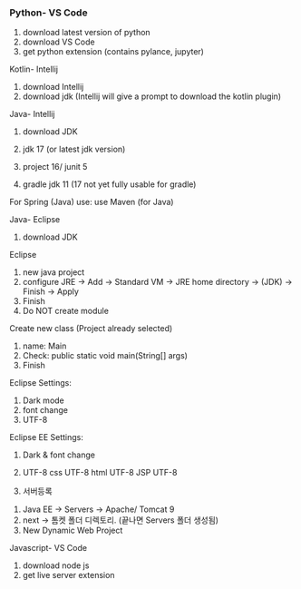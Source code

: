### Python- VS Code
1. download latest version of python
2. download VS Code
3. get python extension (contains pylance, jupyter)

Kotlin- Intellij
1. download Intellij
2. download jdk (Intellij will give a prompt to download the kotlin plugin)

Java- Intellij
1. download JDK

1. jdk 17 (or latest jdk version)
2. project 16/ junit 5
3. gradle jdk 11 (17 not yet fully usable for gradle)

For Spring (Java) use:
use Maven (for Java)

Java- Eclipse
1. download JDK

Eclipse
1. new java project
2. configure JRE -> Add -> Standard VM -> JRE home directory -> (JDK) -> Finish -> Apply
3. Finish
4. Do NOT create module

Create new class (Project already selected)
1. name: Main
2. Check: public static void main(String[] args)
3. Finish

Eclipse Settings:
1. Dark mode
2. font change
3. UTF-8

Eclipse EE Settings:
1. Dark & font change
2. UTF-8
css UTF-8
html UTF-8
JSP UTF-8

1. 서버등록
1) Java EE -> Servers -> Apache/ Tomcat 9
2) next -> 톰켓 폴더 디렉토리. (끝나면 Servers 폴더 생성됨)
3) New Dynamic Web Project 

Javascript- VS Code
1. download node js
2. get live server extension
